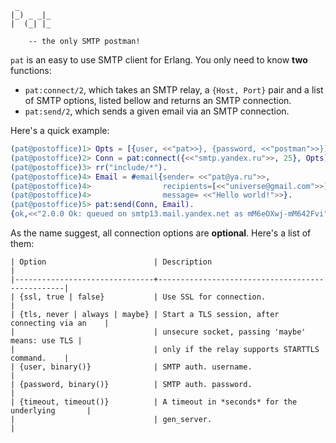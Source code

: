
     _
    |_) _ _|_
    |  (_| |_

        -- the only SMTP postman!

`pat` is an easy to use SMTP client for Erlang. You only need to know
**two** functions:
* `pat:connect/2`, which takes an SMTP relay, a `{Host, Port}` pair and
  a list of SMTP options, listed bellow and returns an SMTP connection.
* `pat:send/2`, which sends a given email via an SMTP connection.

Here's a quick example:

```erlang
(pat@postoffice)1> Opts = [{user, <<"pat>>}, {password, <<"postman">>}],
(pat@postoffice)2> Conn = pat:connect({<<"smtp.yandex.ru">>, 25}, Opts),
(pat@postoffice)3> rr("include/*").
(pat@postoffice)4> Email = #email{sender= <<"pat@ya.ru">>,
(pat@postoffice)4>                recipients=[<<"universe@gmail.com">>],
(pat@postoffice)4>                message= <<"Hello world!">>}.
(pat@postoffice)5> pat:send(Conn, Email).
{ok,<<"2.0.0 Ok: queued on smtp13.mail.yandex.net as mM6eOXwj-mM642Fvi">>}
```

As the name suggest, all connection options are **optional**. Here's a list
of them:

```
| Option                        | Description                                     |
|-------------------------------+-------------------------------------------------|
| {ssl, true | false}           | Use SSL for connection.                         |
| {tls, never | always | maybe} | Start a TLS session, after connecting via an    |
|                               | unsecure socket, passing 'maybe' means: use TLS |
|                               | only if the relay supports STARTTLS command.    |
| {user, binary()}              | SMTP auth. username.                            |
| {password, binary()}          | SMTP auth. password.                            |
| {timeout, timeout()}          | A timeout in *seconds* for the underlying       |
|                               | gen_server.                                     |
```
